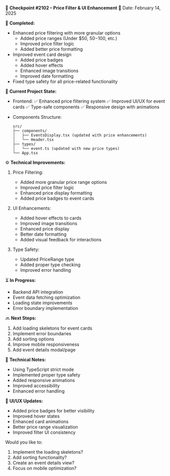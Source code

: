 📝 **Checkpoint #2102 – Price Filter & UI Enhancement**
📅 Date: February 14, 2025

🧩 **Completed:**
- Enhanced price filtering with more granular options
  * Added price ranges (Under $50, $50-$100, etc.)
  * Improved price filter logic
  * Added better price formatting
- Improved event card design
  * Added price badges
  * Added hover effects
  * Enhanced image transitions
  * Improved date formatting
- Fixed type safety for all price-related functionality

🔧 **Current Project State:**
- Frontend:
  ✅ Enhanced price filtering system
  ✅ Improved UI/UX for event cards
  ✅ Type-safe components
  ✅ Responsive design with animations

- Components Structure:
  ```
  src/
  ├── components/
  │   ├── EventsDisplay.tsx (updated with price enhancements)
  │   └── Header.tsx
  ├── types/
  │   └── event.ts (updated with new price types)
  └── App.tsx
  ```

⚙️ **Technical Improvements:**
1. Price Filtering:
   - Added more granular price range options
   - Improved price filter logic
   - Enhanced price display formatting
   - Added price badges to event cards

2. UI Enhancements:
   - Added hover effects to cards
   - Improved image transitions
   - Enhanced price display
   - Better date formatting
   - Added visual feedback for interactions

3. Type Safety:
   - Updated PriceRange type
   - Added proper type checking
   - Improved error handling

⏳ **In Progress:**
- Backend API integration
- Event data fetching optimization
- Loading state improvements
- Error boundary implementation

🔜 **Next Steps:**
1. Add loading skeletons for event cards
2. Implement error boundaries
3. Add sorting options
4. Improve mobile responsiveness
5. Add event details modal/page

📌 **Technical Notes:**
- Using TypeScript strict mode
- Implemented proper type safety
- Added responsive animations
- Improved accessibility
- Enhanced error handling

🎨 **UI/UX Updates:**
- Added price badges for better visibility
- Improved hover states
- Enhanced card animations
- Better price range visualization
- Improved filter UI consistency

Would you like to:
1. Implement the loading skeletons?
2. Add sorting functionality?
3. Create an event details view?
4. Focus on mobile optimization?